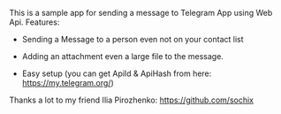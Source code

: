 This is a sample app for sending a message to Telegram App using Web Api. 
Features:<br />
- Sending a Message to a person even not on your contact list<br />

- Adding an attachment even a large file to the message.<br />

- Easy setup (you can get ApiId & ApiHash from here: https://my.telegram.org/)<br />

Thanks a lot to my friend Ilia Pirozhenko: https://github.com/sochix
